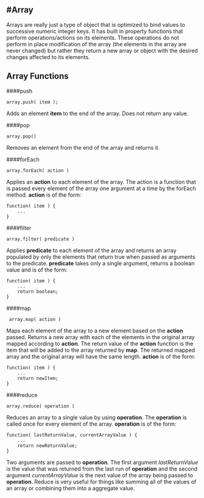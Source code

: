 #Array
---

Arrays are really just a type of object that is optimized to bind values to successive numeric integer keys. It has built in property functions that perform operations/actions on its elements. These operations do not perform in place modification of the array (the elements in the array are never changed) but rather they return a new array or object with the desired changes affected to its elements.

## Array Functions

####push

	array.push( item );

Adds an element **item** to the end of the array. Does not return any value.

####pop

	array.pop()

Removes an element from the end of the array and returns it.

####forEach

	array.forEach( action )

Applies an **action** to each element of the array. The action is a function that is passed every element of the array one argument at a time by the forEach method. **action** is of the form:

	function( item ) {
		...
	}

####filter

	array.filter( predicate )

Applies **predicate** to each element of the array and returns an array populated by only the elements that return true when passed as arguments to the predicate. **predicate** takes only a single argument, returns a boolean value and is of the form: 

	function( item ) {
		...
		return boolean;
	}

####map

	 array.map( action )

Maps each element of the array to a new element based on the **action** passed. Returns a new array with each of the elements in the original array mapped according to **action**. The return value of the **action** function is the item that will be added to the array returned by **map**. The returned mapped array and the original array will have the same length. **action** is of the form:

	function( item ) {
		...
		return newItem;
	}


####reduce

	array.reduce( operation )

Reduces an array to a single value by using **operation**. The **operation** is called once for every element of the array. **operation** is of the form:

	function( lastReturnValue, currentArrayValue ) {
		...
		return newReturnValue;
	}

Two arguments are passed to **operation**. The first argument *lastReturnValue* is the value that was returned from the last run of **operation** and the second argument *currentArrayValue* is the next value of the array being passed to **operation**. Reduce is very useful for things like summing all of the values of an array or combining them into a aggregate value.